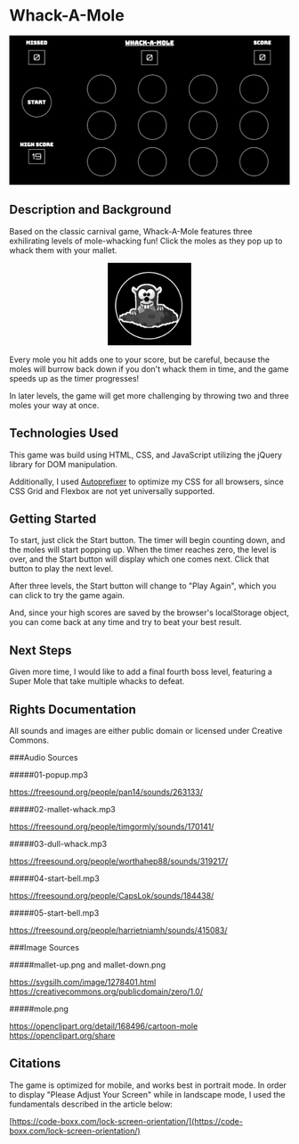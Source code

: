 
# Whack-A-Mole

![Layout of the Game](./images/whack_a_mole_screenshot.png)

## Description and Background
Based on the classic carnival game, Whack-A-Mole features three exhilirating levels of mole-whacking fun! Click the moles as they pop up to whack them with your mallet. 

<div style="text-align: center">
<img src="./images/mole_screenshot.png" alt="drawing" width="150"/>
</div>

Every mole you hit adds one to your score, but be careful, because the moles will burrow back down if you don't whack them in time, and the game speeds up as the timer progresses!

In later levels, the game will get more challenging by throwing two and three moles your way at once.

## Technologies Used

This game was build using HTML, CSS, and JavaScript utilizing the jQuery library for DOM manipulation.

Additionally, I used [Autoprefixer](https://autoprefixer.github.io/) to optimize my CSS for all browsers, since CSS Grid and Flexbox are not yet universally supported.

## Getting Started

To start, just click the Start button. The timer will begin counting down, and the moles will start popping up. When the timer reaches zero, the level is over, and the Start button will display which one comes next. Click that button to play the next level. 

After three levels, the Start button will change to "Play Again", which you can click to try the game again.

And, since your high scores are saved by the browser's localStorage object, you can come back at any time and try to beat your best result.

## Next Steps

Given more time, I would like to add a final fourth boss level, featuring a Super Mole that take multiple whacks to defeat.

## Rights Documentation

All sounds and images are either public domain or licensed under Creative Commons.

###Audio Sources

#####01-popup.mp3

https://freesound.org/people/pan14/sounds/263133/

#####02-mallet-whack.mp3

https://freesound.org/people/timgormly/sounds/170141/

#####03-dull-whack.mp3

https://freesound.org/people/worthahep88/sounds/319217/

#####04-start-bell.mp3

https://freesound.org/people/CapsLok/sounds/184438/

#####05-start-bell.mp3

https://freesound.org/people/harrietniamh/sounds/415083/

###Image Sources

#####mallet-up.png and mallet-down.png

https://svgsilh.com/image/1278401.html
https://creativecommons.org/publicdomain/zero/1.0/

#####mole.png

https://openclipart.org/detail/168496/cartoon-mole
https://openclipart.org/share

## Citations

The game is optimized for mobile, and works best in portrait mode. In order to display "Please Adjust Your Screen" while in landscape mode, I used the fundamentals described in the article below:

[https://code-boxx.com/lock-screen-orientation/](https://code-boxx.com/lock-screen-orientation/)
